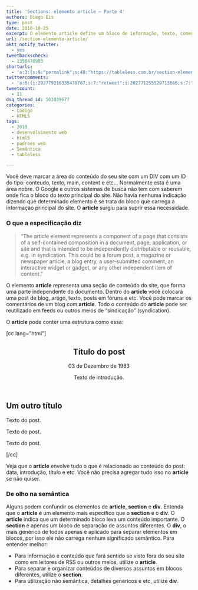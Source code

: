 ```yaml
---
title: 'Sections: elemento article – Parte 4'
authors: Diego Eis
type: post
date: 2010-10-25
excerpt: O elemento article define um bloco de informação, texto, comentários e etc. Ele é um elemento mais específico que o section ou que o div.
url: /section-elemento-article/
aktt_notify_twitter:
  - yes
tweetbackscheck:
  - 1356470903
shorturls:
  - 'a:3:{s:9:"permalink";s:48:"https://tableless.com.br/section-elemento-article";s:7:"tinyurl";s:26:"https://tinyurl.com/3msr8ps";s:4:"isgd";s:19:"https://is.gd/e7o2xV";}'
twittercomments:
  - 'a:6:{i:202779216335478787;s:7:"retweet";i:202771255529713666;s:7:"retweet";i:202771244641304577;s:7:"retweet";i:202769131785826304;s:7:"retweet";i:202768171176968192;s:7:"retweet";i:202760990826303489;s:7:"retweet";}'
tweetcount:
  - 11
dsq_thread_id: 503039677
categories:
  - Código
  - HTML5
tags:
  - 2010
  - desenvolvimento web
  - html5
  - padroes web
  - Semântica
  - tableless

---
```

Você deve marcar a área do conteúdo do seu site com um DIV com um ID do tipo: conteudo, texto, main, content e etc&#8230; Normalmente esta é uma área nobre. O Google e outros sistemas de busca não tem com saberem onde fica o bloco do texto principal do site. Não havia nenhuma indicação dizendo que determinado elemento é se trata do bloco que carrega a informação principal do site. O **article** surgiu para suprir essa necessidade.

### O que a especificação diz

> &#8220;The article element represents a component of a page that consists of a self-contained composition in a document, page, application, or site and that is intended to be independently distributable or reusable, e.g. in syndication. This could be a forum post, a magazine or newspaper article, a blog entry, a user-submitted comment, an interactive widget or gadget, or any other independent item of content.&#8221;

O elemento **article** representa uma seção de conteúdo do site, que forma uma parte independente do documento. Dentro do **article** você colocará uma post de blog, artigo, texto, posts em fóruns e etc. Você pode marcar os comentários de um blog com **article**. Todo o conteúdo do **article** pode ser reutilizado em feeds ou outros meios de &#8220;sindicação&#8221; (syndication).

O **article** pode conter uma estrutura como essa:
  
[cc lang=&#8221;html&#8221;]<article> <header> 

# Título do post

<time datetime="12-03-1983" pubdate="pubdate">03 de Dezembro de 1983</time>

Texto de introdução.</header> 

## Um outro título

Texto do post.

Texto do post.

Texto do post.</article> 

[/cc]

Veja que o **article** envolve tudo o que é relacionado ao conteúdo do post: data, introdução, título e etc. Você não precisa agregar tudo isso no **article** se não quiser.

### De olho na semântica

Alguns podem confundir os elementos de **article**, **section** e **div**. Entenda que o **article** é um elemento mais específico que o **section** e o **div**. O **article** indica que um determinado bloco leva um conteúdo importante. O **section** é apenas um bloco de separação de assuntos diferentes. O **div**, o mais genérico de todos apenas é aplicado para separar elementos em blocos, por isso ele não carrega nenhum significado semântico. Para entender melhor:

  * Para informação e conteúdo que fará sentido se visto fora do seu site como em leitores de RSS ou outros meios, utilize o **article**.
  * Para separar e organizar conteúdos de diversos assuntos em blocos diferentes, utilize o **section**.
  * Para utilização não semântica, detalhes genéricos e etc, utilize **div**.